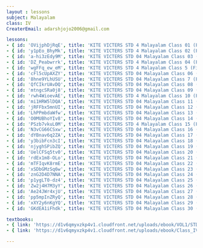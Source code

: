 ```yaml
--- 
layout : lessons 
subject: Malayalam
class: IV
CreaterEmail: adarshjojo2006@gmail.com

lessons: 
- { id: 'OVijphDjRqE', title: 'KITE VICTERS STD 4 Malayalam Class 01 (First Bell-ഫസ്റ്റ് ബെല്‍)' }
- { id: 'y1pEo_BhyMk', title: 'KITE VICTERS STD 4 Malayalam Class 02 (First Bell-ഫസ്റ്റ് ബെല്‍)' }
- { id: 'a-hi3zEdy9M', title: 'KITE VICTERS STD 04 Malayalam Class 03 (First Bell-ഫസ്റ്റ് ബെല്‍)' }
- { id: 'DZ_Peabwrrk', title: 'KITE VICTERS STD 4 Malayalam Class 04 (First Bell-ഫസ്റ്റ് ബെല്‍)' }
- { id: 'wgFFq_ew_eM', title: 'KITE VICTERS STD 4 Malayalam Class 5 (First Bell-ഫസ്റ്റ് ബെല്‍)' }
- { id: 'cFl5cUpAXZY', title: 'KITE VICTERS STD 04 Malayalam Class 06 (First Bell-ഫസ്റ്റ് ബെല്‍)' }
- { id: '8hne9YLhUSU', title: 'KITE VICTERS STD 04 Malayalam Class 7 (First Bell-ഫസ്റ്റ് ബെല്‍)' }
- { id: 'QfCIkrUAvDQ', title: 'KITE VICTERS STD 04 Malayalam Class 08 (First Bell-ഫസ്റ്റ് ബെല്‍)' }
- { id: 'mtngcSRa0j8', title: 'KITE VICTERS STD 04 Malayalam Class 09 (First Bell-ഫസ്റ്റ് ബെല്‍)' }
- { id: 'rwh4WioevAE', title: 'KITE VICTERS STD 4 Malayalam Class 10 (First Bell-ഫസ്റ്റ് ബെല്‍)' }
- { id: 'mi1HRW5lDQA', title: 'KITE VICTERS STD 04 Malayalam Class 11 (First Bell-ഫസ്റ്റ് ബെല്‍)' }
- { id: 'jRFFbx5mnUI', title: 'KITE VICTERS STD 04 Malayalam Class 12 (First Bell-ഫസ്റ്റ് ബെല്‍)' }
- { id: 'LhPPmbdaWfw', title: 'KITE VICTERS STD 04 Malayalam Class 13 (First Bell-ഫസ്റ്റ് ബെല്‍)' }
- { id: 'O0MUBhoYIv8', title: 'KITE VICTERS STD 04 Malayalam Class 14 (First Bell-ഫസ്റ്റ് ബെല്‍)' }
- { id: 'PSzb7vkuL0M', title: 'KITE VICTERS STD 4 Malayalam Class 15 (First Bell-ഫസ്റ്റ് ബെല്‍)' }
- { id: 'N3vCG66CSxw', title: 'KITE VICTERS STD 04 Malayalam Class 16 (First Bell-ഫസ്റ്റ് ബെല്‍)' }
- { id: 'dYBnav6q2ZA', title: 'KITE VICTERS STD 04 Malayalam Class 17 (First Bell-ഫസ്റ്റ് ബെല്‍)' }
- { id: 'y3bibFcn3cI', title: 'KITE VICTERS STD 04 Malayalam Class 18 (First Bell-ഫസ്റ്റ് ബെല്‍)' }
- { id: 'njyghSPibZQ', title: 'KITE VICTERS STD 04 Malayalam Class 19 (First Bell-ഫസ്റ്റ് ബെല്‍)' }
- { id: 'UelCFSq5tv0', title: 'KITE VICTERS STD 04 Malayalam Class 20 (First Bell-ഫസ്റ്റ് ബെല്‍)' }
- { id: 'rdEx1m8-OLo', title: 'KITE VICTERS STD 04 Malayalam Class 21 (First Bell-ഫസ്റ്റ് ബെല്‍)' }
- { id: 'mTFIqvK8rmE', title: 'KITE VICTERS STD 04 Malayalam Class 22 (First Bell-ഫസ്റ്റ് ബെല്‍)' }
- { id: 'xSDbGMzSq6w', title: 'KITE VICTERS STD 04 Malayalam Class 23 (First Bell-ഫസ്റ്റ് ബെല്‍)' }
- { id: 'znG2D4D7NNA', title: 'KITE VICTERS STD 04 Malayalam Class 24 (First Bell-ഫസ്റ്റ് ബെല്‍)' }
- { id: 'p1ygLT0-dz4', title: 'KITE VICTERS STD 04 Malayalam Class 25 (First Bell-ഫസ്റ്റ് ബെല്‍)' }
- { id: 'Zw2j4H7M3yY', title: 'KITE VICTERS STD 04 Malayalam Class 26 (First Bell-ഫസ്റ്റ് ബെല്‍)' }
- { id: 'Ae24JWr4xjU', title: 'KITE VICTERS STD 04 Malayalam Class 27 (First Bell-ഫസ്റ്റ് ബെല്‍)' }
- { id: 'pp5mpInZRyQ', title: 'KITE VICTERS STD 04 Malayalam Class 28 (First Bell-ഫസ്റ്റ് ബെല്‍)' }
- { id: 'xXY2y6nKgYQ', title: 'KITE VICTERS STD 04 Malayalam Class 29 (First Bell-ഫസ്റ്റ് ബെല്‍)' }
- { id: 'GKdEA1iFhdk', title: 'KITE VICTERS STD 04 Malayalam Class 30 (First Bell-ഫസ്റ്റ് ബെല്‍)' }

textbooks:
- { link: 'https://d1v6qmyxzkp4v1.cloudfront.net/uploads/ebook/VOL1/STD4/KeralaPadavali/KeralaPadavali.pdf', title: 'Malayalam Part -1' , medium: ' ' }
- { link: 'https://d1v6qmyxzkp4v1.cloudfront.net/uploads/ebook/Class_IV/Malayalam%20Reader_Vol_II/1-56.pdf', title: 'Malayalam Part -2' , medium: ' ' }

--- 
```


